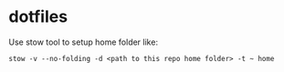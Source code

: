 # dotfiles

Use stow tool to setup home folder like:
```shell
stow -v --no-folding -d <path to this repo home folder> -t ~ home
```
